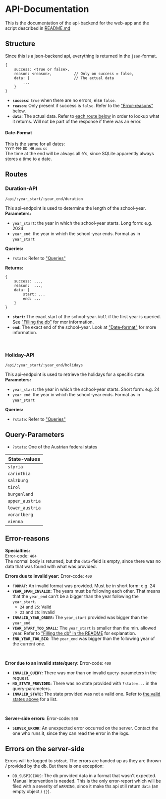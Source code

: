 # API-Documentation
This is the documentation of the api-backend for the web-app and the script described in [README.md](./README.md)

## Structure
Since this is a json-backend api, everything is returned in the `json`-format.

```
{
    success: <true or false>,
    reason: <reason>,          // Only on success = false,
    data: {                    // The actual data
        ...
    }
}
```
- **`success`**: `true` when there are no errors, else `false`.
- **`reason`**: Only present if success is `false`. Refer to the ["Error-reasons"](#error-resons) below.
- **`data`**: The actual data. Refer to [each route below](#routes) in order to lookup what it returns. Will not be part of the response if there was an error.

#### Date-Format
This is the same for all dates:  
`YYYY-MM-DD HH:mm:ss`  
The time at the end will be always all `0`'s, since SQLite apparently always stores a time to a date.

## Routes
### Duration-API
```
/api/:year_start/:year_end/duration
```
This api-endpoint is used to determine the length of the school-year.  
**Parameters:**
- `year_start`: the year in which the school-year starts. Long form: e.g. 2024
- `year_end`: the year in which the school-year ends. Format as in `year_start`  

**Queries:**
- `?state`: Refer to ["Queries"](#query-parameters)

**Returns:**
```
{
    success: ...,
    reason:  ...,           
    data: {
        start: ...
        end: ...
    }
}
```
- **`start`:** The exact start of the school-year. `Null` if the first year is queried. See ["Filling the db"](./README.md#filling-the-db) for mor information.
- **`end`:** The exact end of the school-year.
Look at ["Date-format"](#date-format) for more information.
<br>

### Holiday-API
```
/api/:year_start/:year_end/holidays
```
This api-endpoint is used to retrieve the holidays for a specific state.
**Parameters:**
- `year_start`: the year in which the school-year starts. Short form: e.g. 24
- `year_end`: the year in which the school-year ends. Format as in `year_start`  

**Queries:**
- `?state`: Refer to ["Queries"](#query-parameters)

## Query-Parameters
- `?state`: One of the Austrian federal states

| State-values |
| ------ |
| `styria`        |
| `carinthia`     |
| `salzburg`      |
| `tirol`         |
| `burgenland`    |
| `upper_austria` |
| `lower_austria` |
| `vorarlberg`    |
| `vienna`    |

## Error-reasons
**Specialties:**  
Error-code: `404`  
The normal body is returned, but the `data`-field is empty, since there was no data that was found with what was provided.

**Errors due to invalid year:**
Error-code: `400`
- **`FORMAT`:** An invalid format was provided. Must be in short form: e.g. 24
- **`YEAR_SPAN_INVALID`:** The years must be following each other. That means that the `year_end` can't be a bigger than the year following the `year_start`.
    - `24` and `25`: Valid
    - `23` and `25`: Invalid
- **`INVALID_YEAR_ORDER`:** The `year_start` provided was bigger than the `year_end`.
- **`YEAR_START_TOO_SMALL`:** The `year_start` is smaller than the min. allowed year. Refer to ["Filling the db" in the README](./README.md#filling-the-db) for explanation.
- **`END_YEAR_TOO_BIG`:** The `year_end` was bigger than the following year of the current one.

<br>

**Error due to an invalid state/query:**
Error-code: `400`
- **`INVALID_QUERY`:** There was mor than on invalid query-parameters in the request.
- **`NO_STATE_PROVIDED`:** There was no state provided with `?state=...` in the query-parameters.
- **`INVALID_STATE`:** The state provided was not a valid one. Refer to [the valid states above](#query-parameters) for a list.

<br>

**Server-side errors:**
Error-code: `500`
- **`SERVER_ERROR`:** An unexpected error occurred on the server. Contact the one who runs it, since they can read the error in the logs.

## Errors on the server-side
Errors will be logged to `stdout`. The errors are handed up as they are thrown / provided by the db. But there is one exception:
- `DB_SUSPICIOUS`: The db provided data in a format that wasn't expected. Manual intervention is needed. This is the only error-report which will be filed with a severity of `WARNING`, since it make ths api still return `data` (an empty object / `{}`).